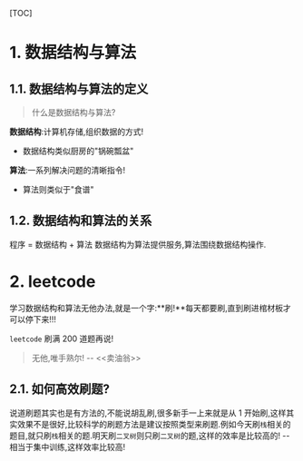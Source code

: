 [TOC]

# 1. 数据结构与算法

## 1.1. 数据结构与算法的定义

> 什么是数据结构与算法?

**数据结构**:计算机存储,组织数据的方式!

- 数据结构类似厨房的"锅碗瓢盆"

**算法**:一系列解决问题的清晰指令!

- 算法则类似于"食谱"

## 1.2. 数据结构和算法的关系

程序 = 数据结构 + 算法
数据结构为算法提供服务,算法围绕数据结构操作.

# 2. leetcode

学习数据结构和算法无他办法,就是一个字:**刷!**每天都要刷,直到刷进棺材板才可以停下来!!!

`leetcode` 刷满 200 道题再说!

> 无他,唯手熟尔! -- <<卖油翁>>

## 2.1. 如何高效刷题?

说道刷题其实也是有方法的,不能说胡乱刷,很多新手一上来就是从 1 开始刷,这样其实效果不是很好,比较科学的刷题方法是建议按照类型来刷题.例如今天刷`栈`相关的题目,就只刷`栈`相关的题.明天刷`二叉树`则只刷`二叉树`的题,这样的效率是比较高的!
-- 相当于集中训练,这样效率比较高!
